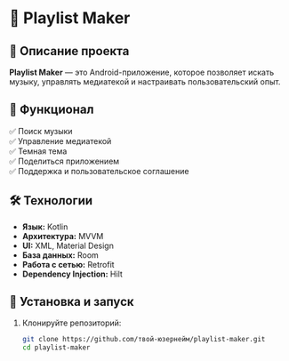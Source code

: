 # 🎵 Playlist Maker

## 📜 Описание проекта  
**Playlist Maker** — это Android-приложение, которое позволяет искать музыку, управлять медиатекой и настраивать пользовательский опыт.

## 🚀 Функционал  
✅ Поиск музыки  
✅ Управление медиатекой  
✅ Темная тема  
✅ Поделиться приложением  
✅ Поддержка и пользовательское соглашение  

## 🛠️ Технологии  
- **Язык:** Kotlin  
- **Архитектура:** MVVM  
- **UI:** XML, Material Design  
- **База данных:** Room  
- **Работа с сетью:** Retrofit  
- **Dependency Injection:** Hilt  

## 🔧 Установка и запуск  
1. Клонируйте репозиторий:  
   ```sh
   git clone https://github.com/твой-юзернейм/playlist-maker.git
   cd playlist-maker
